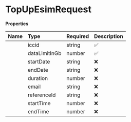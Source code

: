 # TopUpEsimRequest



**Properties**

| Name | Type | Required | Description |
| :-------- | :----------| :----------| :----------|
    | iccid | string | ✅ | ID of the eSIM |
    | dataLimitInGb | number | ✅ | Size of the package in GB. - **Limited Packages** (1, 2, 3, 5, 8, 20GB): supports `duration` or `startDate` / `endDate`. - **Unlimited Packages** (available for Region-3): supports `duration` only. Use **-1** for unlimited.  |
    | startDate | string | ❌ | Start date of the package validity in the format yyyy-MM-dd. This date can be set to the current day or any day within the next 12 months.  Exactly one of the following must be provided: - Both `startDate` and `endDate` together - Or `duration` alone These options are mutually exclusive — do not include `duration` with `startDate` or `endDate`.  |
    | endDate | string | ❌ | End date of the package validity in the format yyyy-MM-dd. End date can be maximum 90 days after Start date.  Exactly one of the following must be provided: - Both `startDate` and `endDate` together - Or `duration` alone These options are mutually exclusive — do not include `duration` with `startDate` or `endDate`.  |
    | duration | number | ❌ | It designates the number of days the eSIM is valid for within 90-day validity from issuance date.  - **For limited packages** (1, 2, 3, 5, 8, 20GB): The available options are 1, 2, 7, 14, 30 days (following the pricing of 0-30 days) and 90 days (following the pricing of 0-90 days)  - **For unlimited package** (available for Region-3): The available options are for 1, 2, 7, 14, 30 days (following a custom pricing).  Exactly one of the following must be provided:  - Both `startDate` and `endDate` together  - Or `duration` alone  These options are mutually exclusive — do not include `duration` with `startDate` or `endDate`.  |
    | email | string | ❌ | Email address where the purchase confirmation email will be sent (excluding QR Code & activation steps) |
    | referenceId | string | ❌ | An identifier provided by the partner to link this purchase to their booking or transaction for analytics and debugging purposes. |
    | startTime | number | ❌ | Epoch value representing the start time of the package's validity. This timestamp can be set to the current time or any time within the next 12 months. |
    | endTime | number | ❌ | Epoch value representing the end time of the package's validity. End time can be maximum 90 days after Start time. |


